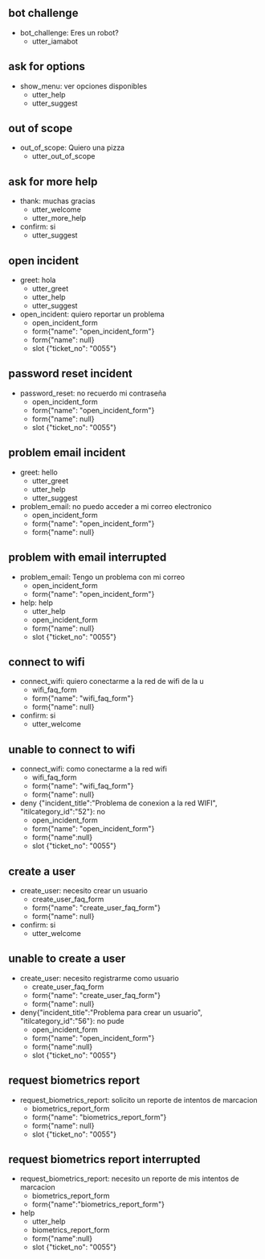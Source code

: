 ## bot challenge
* bot_challenge: Eres un robot?
    - utter_iamabot

## ask for options
* show_menu: ver opciones disponibles
    - utter_help
    - utter_suggest

## out of scope
* out_of_scope: Quiero una pizza
    - utter_out_of_scope

## ask for more help
* thank: muchas gracias
     - utter_welcome
     - utter_more_help
* confirm: si
    - utter_suggest

## open incident
* greet: hola
    - utter_greet
    - utter_help
    - utter_suggest
* open_incident: quiero reportar un problema
    - open_incident_form
    - form{"name": "open_incident_form"}
    - form{"name": null}
    - slot {"ticket_no": "0055"}

## password reset incident
* password_reset: no recuerdo mi contraseña
    - open_incident_form
    - form{"name": "open_incident_form"}
    - form{"name": null}
    - slot {"ticket_no": "0055"}

## problem email incident
* greet: hello
    - utter_greet
    - utter_help
    - utter_suggest
* problem_email: no puedo acceder a mi correo electronico
    - open_incident_form
    - form{"name": "open_incident_form"}
    - form{"name": null}

## problem with email interrupted
* problem_email: Tengo un problema con mi correo
    - open_incident_form
    - form{"name": "open_incident_form"}
* help: help
    - utter_help
    - open_incident_form
    - form{"name": null}
    - slot {"ticket_no": "0055"}
    
## connect to wifi
* connect_wifi: quiero conectarme a la red de wifi de la u
    - wifi_faq_form
    - form{"name": "wifi_faq_form"}
    - form{"name": null}
* confirm: si
    - utter_welcome

## unable to connect to wifi
* connect_wifi: como conectarme a la red wifi
    - wifi_faq_form
    - form{"name": "wifi_faq_form"}
    - form{"name": null}
* deny {"incident_title":"Problema de conexion a la red WIFI", "itilcategory_id":"52"}: no
    - open_incident_form
    - form{"name": "open_incident_form"}
    - form{"name":null}
    - slot {"ticket_no": "0055"}
    
## create a user
* create_user: necesito crear un usuario
    - create_user_faq_form
    - form{"name": "create_user_faq_form"}
    - form{"name": null}
* confirm: si
    - utter_welcome

## unable to create a user
* create_user: necesito registrarme como usuario
    - create_user_faq_form
    - form{"name": "create_user_faq_form"}
    - form{"name": null}
* deny{"incident_title":"Problema para crear un usuario", "itilcategory_id":"56"}: no pude
    - open_incident_form
    - form{"name": "open_incident_form"}
    - form{"name":null}
    - slot {"ticket_no": "0055"}

## request biometrics report
* request_biometrics_report: solicito un reporte de intentos de marcacion
    - biometrics_report_form
    - form{"name": "biometrics_report_form"}
    - form{"name": null}
    - slot {"ticket_no": "0055"}

## request biometrics report interrupted
* request_biometrics_report: necesito un reporte de mis intentos de marcacion
    - biometrics_report_form
    - form{"name":"biometrics_report_form"}
* help
    - utter_help
    - biometrics_report_form
    - form{"name":null}
    - slot {"ticket_no": "0055"}
